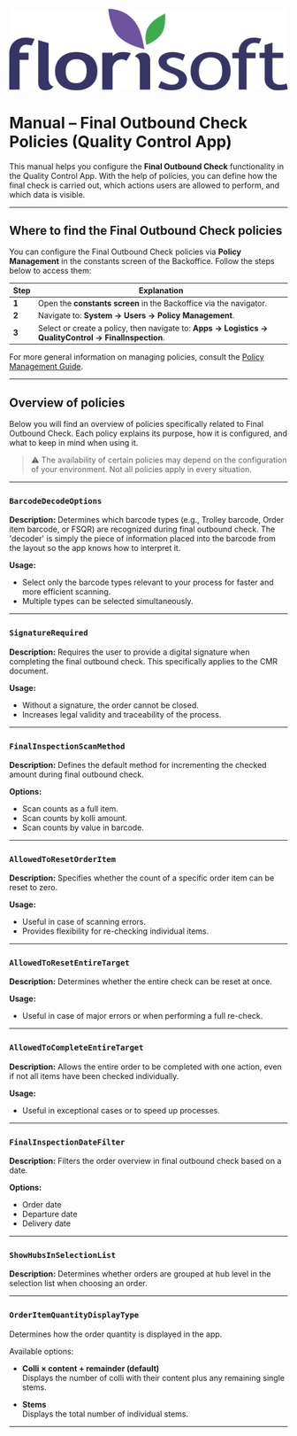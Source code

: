 ![Florisoft logo](https://raw.githubusercontent.com/florisoft/User.Manuals/main/fslogo.png)

# Manual – Final Outbound Check Policies (Quality Control App)

This manual helps you configure the **Final Outbound Check** functionality in the Quality Control App.
With the help of policies, you can define how the final check is carried out, which actions users are allowed to perform, and which data is visible.

---

## Where to find the Final Outbound Check policies

You can configure the Final Outbound Check policies via **Policy Management** in the constants screen of the Backoffice.
Follow the steps below to access them:

| Step  | Explanation                                                                                           |
| ----- | ----------------------------------------------------------------------------------------------------- |
| **1** | Open the **constants screen** in the Backoffice via the navigator.                                    |
| **2** | Navigate to: **System → Users → Policy Management**.                                                  |
| **3** | Select or create a policy, then navigate to: **Apps → Logistics → QualityControl → FinalInspection**. |

For more general information on managing policies, consult the [Policy Management Guide](https://github.com/florisoft/User.Manuals/blob/main/BASIS/Policy%20Management/Manual%20Policy%20Management%20EN.md).

---

## Overview of policies

Below you will find an overview of policies specifically related to Final Outbound Check.
Each policy explains its purpose, how it is configured, and what to keep in mind when using it.

> ⚠️ The availability of certain policies may depend on the configuration of your environment. Not all policies apply in every situation.

---

### `BarcodeDecodeOptions`

**Description:**
Determines which barcode types (e.g., Trolley barcode, Order item barcode, or FSQR) are recognized during final outbound check. The 'decoder' is simply the piece of information placed into the barcode from the layout so the app knows how to interpret it.

**Usage:**

* Select only the barcode types relevant to your process for faster and more efficient scanning.
* Multiple types can be selected simultaneously.

---

### `SignatureRequired`

**Description:**
Requires the user to provide a digital signature when completing the final outbound check. This specifically applies to the CMR document.

**Usage:**

* Without a signature, the order cannot be closed.
* Increases legal validity and traceability of the process.

---

### `FinalInspectionScanMethod`

**Description:**
Defines the default method for incrementing the checked amount during final outbound check.

**Options:**

* Scan counts as a full item.
* Scan counts by kolli amount.
* Scan counts by value in barcode.

---

### `AllowedToResetOrderItem`

**Description:**
Specifies whether the count of a specific order item can be reset to zero.

**Usage:**

* Useful in case of scanning errors.
* Provides flexibility for re-checking individual items.

---

### `AllowedToResetEntireTarget`

**Description:**
Determines whether the entire check can be reset at once.

**Usage:**

* Useful in case of major errors or when performing a full re-check.

---

### `AllowedToCompleteEntireTarget`

**Description:**
Allows the entire order to be completed with one action, even if not all items have been checked individually.

**Usage:**

* Useful in exceptional cases or to speed up processes.

---

### `FinalInspectionDateFilter`

**Description:**
Filters the order overview in final outbound check based on a date.

**Options:**

* Order date
* Departure date
* Delivery date

---

### `ShowHubsInSelectionList`

**Description:**
Determines whether orders are grouped at hub level in the selection list when choosing an order.

---

### `OrderItemQuantityDisplayType`  
Determines how the order quantity is displayed in the app.  

Available options:

* **Colli × content + remainder (default)**  
  Displays the number of colli with their content plus any remaining single stems.

* **Stems**  
  Displays the total number of individual stems.

---